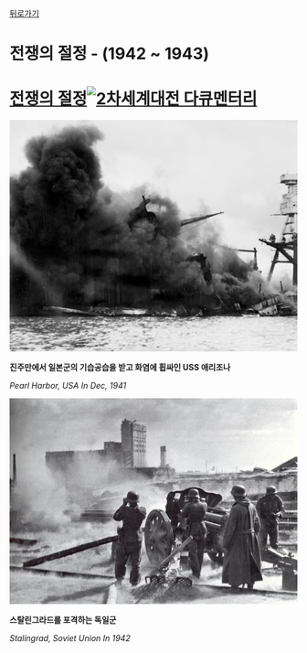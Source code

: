 [뒤로가기](https://github.com/GeekInTheClass/WorldWar-II)

# 전쟁의 절정 - (1942 ~ 1943)

# [전쟁의 절정![2차세계대전 다큐멘터리](https://www.youtube.com//yt/img/logo_1x.png)](https://www.youtube.com/watch?v=RnxAtaet8ak&list=PLN1COv79fpSAQJCZQMusbVy2KAcxXNSfc&index=5)

![Hitler In Paris2](./images/DestroyedUSSArizona.jpg)

**진주만에서 일본군의 기습공습을 받고 화염에 휩싸인 USS 애리조나**

*Pearl Harbor, USA In Dec, 1941*

![Stalingrad Bombarded](./images/BombardedStalingrad.jpg)

**스탈린그라드를 포격하는 독일군**

*Stalingrad, Soviet Union In 1942*
